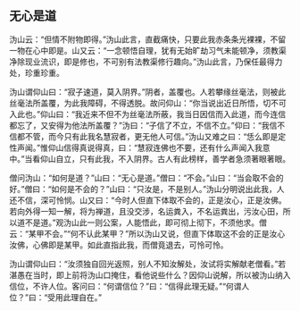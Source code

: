 ##  无心是道

沩山云：“但情不附物即得。”沩山此言，直截痛快，只要此我赤条条光裸裸，不留一物在心中即是。山又云：“一念顿悟自理，犹有无始旷劫习气未能顿净，须教渠净除现业流识，即是修也，不可别有法教渠修行趣向。”沩山此言，乃保任最得力处，珍重珍重。

沩山谓仰山曰：“寂子速道，莫入阴界。”阴者，盖覆也。人若攀缘丝毫法，则被此丝毫法所盖覆，为此我障碍，不得透脱。故问仰山：“你当说出近日所悟，切不可入此也。”仰山曰：“我近来不但不为丝毫法所蔽，我当日因信而入此道，而今连信都忘了，又安得为他法所盖覆？”沩曰：“子信了不立，不信不立。”仰曰：“我信不信都不管，而今只有此我名慧寂者，更无他人可信。”沩山又难之曰：“恁么即是定性声闻。”惟仰山信得真说得真，曰：“慧寂连佛也不要，还有什么声闻入我意中。”当看仰山自立，只有此我，不入阴界。古人有此榜样，善学者急须著眼著眼。

僧问沩山：“如何是道？”山曰：“无心是道。”僧曰：“不会。”山曰：“当会取不会的好。”僧曰：“如何是不会的？”山曰：“只汝是，不是别人。”沩山分明说出此我，人还不信，深可怜悯。山又曰：“今时人但直下体取不会的，正是汝心，正是汝佛。若向外得一知一解，将为禅道，且没交涉，名运粪入，不名运粪出，污汝心田，所以道不是道。”观沩山此一则公案，人能悟此，即可彻上彻下，不须他求。僧云：“某甲不会。”“何不认此某甲？”所以沩山又说，但直下体取这不会的正是汝心汝佛，心佛即是某甲。如此直指此我，而僧竟退去，可怜可怜。

沩山谓仰山曰：“汝须独自回光返照，别人不知汝解处，汝试将实解献老僧看。”若湛愚在当时，即上前将沩山口掩住，看他说些什么？因仰山说解，所以被沩山纳入信位，不许人位。客问曰：“何谓信位？”曰：“信得此理无疑。”“何谓人位？”曰：“受用此理自在。”
